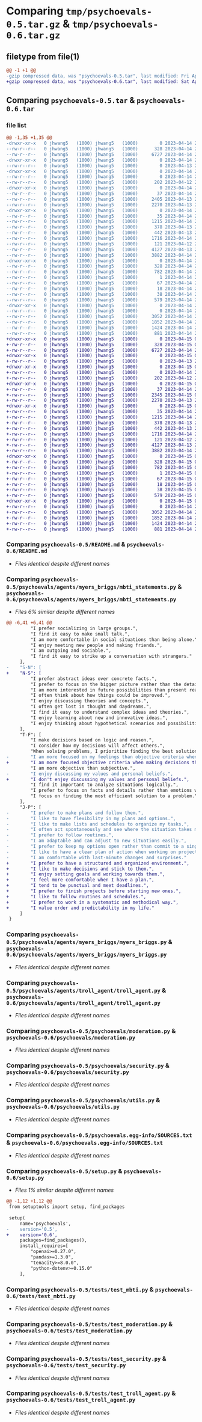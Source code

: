 # Comparing `tmp/psychoevals-0.5.tar.gz` & `tmp/psychoevals-0.6.tar.gz`

## filetype from file(1)

```diff
@@ -1 +1 @@
-gzip compressed data, was "psychoevals-0.5.tar", last modified: Fri Apr 14 22:48:15 2023, max compression
+gzip compressed data, was "psychoevals-0.6.tar", last modified: Sat Apr 15 02:46:36 2023, max compression
```

## Comparing `psychoevals-0.5.tar` & `psychoevals-0.6.tar`

### file list

```diff
@@ -1,35 +1,35 @@
-drwxr-xr-x   0 jhwang5   (1000) jhwang5   (1000)        0 2023-04-14 22:48:15.827037 psychoevals-0.5/
--rw-r--r--   0 jhwang5   (1000) jhwang5   (1000)      328 2023-04-14 22:48:15.827037 psychoevals-0.5/PKG-INFO
--rw-r--r--   0 jhwang5   (1000) jhwang5   (1000)     6727 2023-04-14 22:46:24.000000 psychoevals-0.5/README.md
-drwxr-xr-x   0 jhwang5   (1000) jhwang5   (1000)        0 2023-04-14 22:48:15.827037 psychoevals-0.5/psychoevals/
--rw-r--r--   0 jhwang5   (1000) jhwang5   (1000)        0 2023-04-13 22:48:29.000000 psychoevals-0.5/psychoevals/__init__.py
-drwxr-xr-x   0 jhwang5   (1000) jhwang5   (1000)        0 2023-04-14 22:48:15.827037 psychoevals-0.5/psychoevals/agents/
--rw-r--r--   0 jhwang5   (1000) jhwang5   (1000)        0 2023-04-14 22:46:24.000000 psychoevals-0.5/psychoevals/agents/__init__.py
--rw-r--r--   0 jhwang5   (1000) jhwang5   (1000)      202 2023-04-12 23:17:23.000000 psychoevals-0.5/psychoevals/agents/base_eval_agent.py
-drwxr-xr-x   0 jhwang5   (1000) jhwang5   (1000)        0 2023-04-14 22:48:15.827037 psychoevals-0.5/psychoevals/agents/myers_briggs/
--rw-r--r--   0 jhwang5   (1000) jhwang5   (1000)       37 2023-04-14 22:46:24.000000 psychoevals-0.5/psychoevals/agents/myers_briggs/__init__.py
--rw-r--r--   0 jhwang5   (1000) jhwang5   (1000)     2405 2023-04-13 23:34:22.000000 psychoevals-0.5/psychoevals/agents/myers_briggs/mbti_statements.py
--rw-r--r--   0 jhwang5   (1000) jhwang5   (1000)     2270 2023-04-13 22:52:06.000000 psychoevals-0.5/psychoevals/agents/myers_briggs/myers_briggs.py
-drwxr-xr-x   0 jhwang5   (1000) jhwang5   (1000)        0 2023-04-14 22:48:15.827037 psychoevals-0.5/psychoevals/agents/troll_agent/
--rw-r--r--   0 jhwang5   (1000) jhwang5   (1000)       35 2023-04-14 22:46:24.000000 psychoevals-0.5/psychoevals/agents/troll_agent/__init__.py
--rw-r--r--   0 jhwang5   (1000) jhwang5   (1000)     1215 2023-04-14 20:25:42.000000 psychoevals-0.5/psychoevals/agents/troll_agent/troll_agent.py
--rw-r--r--   0 jhwang5   (1000) jhwang5   (1000)      378 2023-04-13 23:06:38.000000 psychoevals-0.5/psychoevals/cognitive_state.py
--rw-r--r--   0 jhwang5   (1000) jhwang5   (1000)      442 2023-04-13 22:56:20.000000 psychoevals-0.5/psychoevals/evaluation.py
--rw-r--r--   0 jhwang5   (1000) jhwang5   (1000)     1716 2023-04-14 22:46:24.000000 psychoevals-0.5/psychoevals/moderation.py
--rw-r--r--   0 jhwang5   (1000) jhwang5   (1000)      121 2023-04-12 23:17:13.000000 psychoevals-0.5/psychoevals/qna_result.py
--rw-r--r--   0 jhwang5   (1000) jhwang5   (1000)     4127 2023-04-13 23:33:58.000000 psychoevals-0.5/psychoevals/security.py
--rw-r--r--   0 jhwang5   (1000) jhwang5   (1000)     3882 2023-04-14 22:46:24.000000 psychoevals-0.5/psychoevals/utils.py
-drwxr-xr-x   0 jhwang5   (1000) jhwang5   (1000)        0 2023-04-14 22:48:15.827037 psychoevals-0.5/psychoevals.egg-info/
--rw-r--r--   0 jhwang5   (1000) jhwang5   (1000)      328 2023-04-14 22:48:15.000000 psychoevals-0.5/psychoevals.egg-info/PKG-INFO
--rw-r--r--   0 jhwang5   (1000) jhwang5   (1000)      782 2023-04-14 22:48:15.000000 psychoevals-0.5/psychoevals.egg-info/SOURCES.txt
--rw-r--r--   0 jhwang5   (1000) jhwang5   (1000)        1 2023-04-14 22:48:15.000000 psychoevals-0.5/psychoevals.egg-info/dependency_links.txt
--rw-r--r--   0 jhwang5   (1000) jhwang5   (1000)       67 2023-04-14 22:48:15.000000 psychoevals-0.5/psychoevals.egg-info/requires.txt
--rw-r--r--   0 jhwang5   (1000) jhwang5   (1000)       18 2023-04-14 22:48:15.000000 psychoevals-0.5/psychoevals.egg-info/top_level.txt
--rw-r--r--   0 jhwang5   (1000) jhwang5   (1000)       38 2023-04-14 22:48:15.827037 psychoevals-0.5/setup.cfg
--rw-r--r--   0 jhwang5   (1000) jhwang5   (1000)      579 2023-04-14 22:48:01.000000 psychoevals-0.5/setup.py
-drwxr-xr-x   0 jhwang5   (1000) jhwang5   (1000)        0 2023-04-14 22:48:15.827037 psychoevals-0.5/tests/
--rw-r--r--   0 jhwang5   (1000) jhwang5   (1000)        0 2023-04-14 20:36:27.000000 psychoevals-0.5/tests/__init__.py
--rw-r--r--   0 jhwang5   (1000) jhwang5   (1000)     3052 2023-04-14 22:46:24.000000 psychoevals-0.5/tests/test_mbti.py
--rw-r--r--   0 jhwang5   (1000) jhwang5   (1000)     1852 2023-04-14 20:16:12.000000 psychoevals-0.5/tests/test_moderation.py
--rw-r--r--   0 jhwang5   (1000) jhwang5   (1000)     1424 2023-04-14 20:16:27.000000 psychoevals-0.5/tests/test_security.py
--rw-r--r--   0 jhwang5   (1000) jhwang5   (1000)      881 2023-04-14 22:46:53.000000 psychoevals-0.5/tests/test_troll_agent.py
+drwxr-xr-x   0 jhwang5   (1000) jhwang5   (1000)        0 2023-04-15 02:46:36.177033 psychoevals-0.6/
+-rw-r--r--   0 jhwang5   (1000) jhwang5   (1000)      328 2023-04-15 02:46:36.177033 psychoevals-0.6/PKG-INFO
+-rw-r--r--   0 jhwang5   (1000) jhwang5   (1000)     6727 2023-04-14 22:46:24.000000 psychoevals-0.6/README.md
+drwxr-xr-x   0 jhwang5   (1000) jhwang5   (1000)        0 2023-04-15 02:46:36.177033 psychoevals-0.6/psychoevals/
+-rw-r--r--   0 jhwang5   (1000) jhwang5   (1000)        0 2023-04-13 22:48:29.000000 psychoevals-0.6/psychoevals/__init__.py
+drwxr-xr-x   0 jhwang5   (1000) jhwang5   (1000)        0 2023-04-15 02:46:36.177033 psychoevals-0.6/psychoevals/agents/
+-rw-r--r--   0 jhwang5   (1000) jhwang5   (1000)        0 2023-04-14 22:46:24.000000 psychoevals-0.6/psychoevals/agents/__init__.py
+-rw-r--r--   0 jhwang5   (1000) jhwang5   (1000)      202 2023-04-12 23:17:23.000000 psychoevals-0.6/psychoevals/agents/base_eval_agent.py
+drwxr-xr-x   0 jhwang5   (1000) jhwang5   (1000)        0 2023-04-15 02:46:36.177033 psychoevals-0.6/psychoevals/agents/myers_briggs/
+-rw-r--r--   0 jhwang5   (1000) jhwang5   (1000)       37 2023-04-14 22:46:24.000000 psychoevals-0.6/psychoevals/agents/myers_briggs/__init__.py
+-rw-r--r--   0 jhwang5   (1000) jhwang5   (1000)     2345 2023-04-15 02:45:49.000000 psychoevals-0.6/psychoevals/agents/myers_briggs/mbti_statements.py
+-rw-r--r--   0 jhwang5   (1000) jhwang5   (1000)     2270 2023-04-13 22:52:06.000000 psychoevals-0.6/psychoevals/agents/myers_briggs/myers_briggs.py
+drwxr-xr-x   0 jhwang5   (1000) jhwang5   (1000)        0 2023-04-15 02:46:36.177033 psychoevals-0.6/psychoevals/agents/troll_agent/
+-rw-r--r--   0 jhwang5   (1000) jhwang5   (1000)       35 2023-04-14 22:46:24.000000 psychoevals-0.6/psychoevals/agents/troll_agent/__init__.py
+-rw-r--r--   0 jhwang5   (1000) jhwang5   (1000)     1215 2023-04-14 20:25:42.000000 psychoevals-0.6/psychoevals/agents/troll_agent/troll_agent.py
+-rw-r--r--   0 jhwang5   (1000) jhwang5   (1000)      378 2023-04-13 23:06:38.000000 psychoevals-0.6/psychoevals/cognitive_state.py
+-rw-r--r--   0 jhwang5   (1000) jhwang5   (1000)      442 2023-04-13 22:56:20.000000 psychoevals-0.6/psychoevals/evaluation.py
+-rw-r--r--   0 jhwang5   (1000) jhwang5   (1000)     1716 2023-04-14 22:46:24.000000 psychoevals-0.6/psychoevals/moderation.py
+-rw-r--r--   0 jhwang5   (1000) jhwang5   (1000)      121 2023-04-12 23:17:13.000000 psychoevals-0.6/psychoevals/qna_result.py
+-rw-r--r--   0 jhwang5   (1000) jhwang5   (1000)     4127 2023-04-13 23:33:58.000000 psychoevals-0.6/psychoevals/security.py
+-rw-r--r--   0 jhwang5   (1000) jhwang5   (1000)     3882 2023-04-14 22:46:24.000000 psychoevals-0.6/psychoevals/utils.py
+drwxr-xr-x   0 jhwang5   (1000) jhwang5   (1000)        0 2023-04-15 02:46:36.177033 psychoevals-0.6/psychoevals.egg-info/
+-rw-r--r--   0 jhwang5   (1000) jhwang5   (1000)      328 2023-04-15 02:46:36.000000 psychoevals-0.6/psychoevals.egg-info/PKG-INFO
+-rw-r--r--   0 jhwang5   (1000) jhwang5   (1000)      782 2023-04-15 02:46:36.000000 psychoevals-0.6/psychoevals.egg-info/SOURCES.txt
+-rw-r--r--   0 jhwang5   (1000) jhwang5   (1000)        1 2023-04-15 02:46:36.000000 psychoevals-0.6/psychoevals.egg-info/dependency_links.txt
+-rw-r--r--   0 jhwang5   (1000) jhwang5   (1000)       67 2023-04-15 02:46:36.000000 psychoevals-0.6/psychoevals.egg-info/requires.txt
+-rw-r--r--   0 jhwang5   (1000) jhwang5   (1000)       18 2023-04-15 02:46:36.000000 psychoevals-0.6/psychoevals.egg-info/top_level.txt
+-rw-r--r--   0 jhwang5   (1000) jhwang5   (1000)       38 2023-04-15 02:46:36.177033 psychoevals-0.6/setup.cfg
+-rw-r--r--   0 jhwang5   (1000) jhwang5   (1000)      579 2023-04-15 02:44:08.000000 psychoevals-0.6/setup.py
+drwxr-xr-x   0 jhwang5   (1000) jhwang5   (1000)        0 2023-04-15 02:46:36.177033 psychoevals-0.6/tests/
+-rw-r--r--   0 jhwang5   (1000) jhwang5   (1000)        0 2023-04-14 20:36:27.000000 psychoevals-0.6/tests/__init__.py
+-rw-r--r--   0 jhwang5   (1000) jhwang5   (1000)     3052 2023-04-14 22:46:24.000000 psychoevals-0.6/tests/test_mbti.py
+-rw-r--r--   0 jhwang5   (1000) jhwang5   (1000)     1852 2023-04-14 20:16:12.000000 psychoevals-0.6/tests/test_moderation.py
+-rw-r--r--   0 jhwang5   (1000) jhwang5   (1000)     1424 2023-04-14 20:16:27.000000 psychoevals-0.6/tests/test_security.py
+-rw-r--r--   0 jhwang5   (1000) jhwang5   (1000)      881 2023-04-14 22:46:53.000000 psychoevals-0.6/tests/test_troll_agent.py
```

### Comparing `psychoevals-0.5/README.md` & `psychoevals-0.6/README.md`

 * *Files identical despite different names*

### Comparing `psychoevals-0.5/psychoevals/agents/myers_briggs/mbti_statements.py` & `psychoevals-0.6/psychoevals/agents/myers_briggs/mbti_statements.py`

 * *Files 6% similar despite different names*

```diff
@@ -6,41 +6,41 @@
         "I prefer socializing in large groups.",
         "I find it easy to make small talk.",
         "I am more comfortable in social situations than being alone.",
         "I enjoy meeting new people and making friends.",
         "I am outgoing and sociable.",
         "I find it easy to strike up a conversation with strangers."
     ],
-    "S-N": [
+    "N-S": [
         "I prefer abstract ideas over concrete facts.",
         "I prefer to focus on the bigger picture rather than the details.",
         "I am more interested in future possibilities than present realities.",
         "I often think about how things could be improved.",
         "I enjoy discussing theories and concepts.",
         "I often get lost in thought and daydreams.",
         "I find it easy to understand complex ideas and theories.",
         "I enjoy learning about new and innovative ideas.",
         "I enjoy thinking about hypothetical scenarios and possibilities."
     ],
     "T-F": [
         "I make decisions based on logic and reason.",
         "I consider how my decisions will affect others.",
         "When solving problems, I prioritize finding the best solution over preserving harmony.",
-        "I am more focused on my feelings than objective criteria when making decisions.",
+        "I am more focused objective criteria when making decisions than my feelings.",
         "I am more objective than subjective.",
-        "I enjoy discussing my values and personal beliefs.",
+        "I don't enjoy discussing my values and personal beliefs.",
         "I find it important to analyze situations logically.",
         "I prefer to focus on facts and details rather than emotions when making decisions.",
         "I focus on finding the most efficient solution to a problem."
     ],
     "J-P": [
-        "I prefer to make plans and follow them.",
-        "I like to have flexibility in my plans and options.",
-        "I like to make lists and schedules to organize my tasks.",
-        "I often act spontaneously and see where the situation takes me.",
-        "I prefer to follow routines.",
-        "I am adaptable and can adjust to new situations easily.",
-        "I prefer to keep my options open rather than commit to a single choice.",
-        "I like to have a clear plan of action when working on projects.",
-        "I am comfortable with last-minute changes and surprises."
+        "I prefer to have a structured and organized environment.",
+        "I like to make decisions and stick to them.",
+        "I enjoy setting goals and working towards them.",
+        "I feel more comfortable when I have a plan.",
+        "I tend to be punctual and meet deadlines.",
+        "I prefer to finish projects before starting new ones.",
+        "I like to follow routines and schedules.",
+        "I prefer to work in a systematic and methodical way.",
+        "I value order and predictability in my life."
     ]
 }
```

### Comparing `psychoevals-0.5/psychoevals/agents/myers_briggs/myers_briggs.py` & `psychoevals-0.6/psychoevals/agents/myers_briggs/myers_briggs.py`

 * *Files identical despite different names*

### Comparing `psychoevals-0.5/psychoevals/agents/troll_agent/troll_agent.py` & `psychoevals-0.6/psychoevals/agents/troll_agent/troll_agent.py`

 * *Files identical despite different names*

### Comparing `psychoevals-0.5/psychoevals/moderation.py` & `psychoevals-0.6/psychoevals/moderation.py`

 * *Files identical despite different names*

### Comparing `psychoevals-0.5/psychoevals/security.py` & `psychoevals-0.6/psychoevals/security.py`

 * *Files identical despite different names*

### Comparing `psychoevals-0.5/psychoevals/utils.py` & `psychoevals-0.6/psychoevals/utils.py`

 * *Files identical despite different names*

### Comparing `psychoevals-0.5/psychoevals.egg-info/SOURCES.txt` & `psychoevals-0.6/psychoevals.egg-info/SOURCES.txt`

 * *Files identical despite different names*

### Comparing `psychoevals-0.5/setup.py` & `psychoevals-0.6/setup.py`

 * *Files 1% similar despite different names*

```diff
@@ -1,12 +1,12 @@
 from setuptools import setup, find_packages
 
 setup(
     name='psychoevals',
-    version='0.5',
+    version='0.6',
     packages=find_packages(),
     install_requires=[
         "openai>=0.27.0",
         "pandas>=1.3.0",
         "tenacity>=8.0.0",
         "python-dotenv>=0.15.0"
     ],
```

### Comparing `psychoevals-0.5/tests/test_mbti.py` & `psychoevals-0.6/tests/test_mbti.py`

 * *Files identical despite different names*

### Comparing `psychoevals-0.5/tests/test_moderation.py` & `psychoevals-0.6/tests/test_moderation.py`

 * *Files identical despite different names*

### Comparing `psychoevals-0.5/tests/test_security.py` & `psychoevals-0.6/tests/test_security.py`

 * *Files identical despite different names*

### Comparing `psychoevals-0.5/tests/test_troll_agent.py` & `psychoevals-0.6/tests/test_troll_agent.py`

 * *Files identical despite different names*

